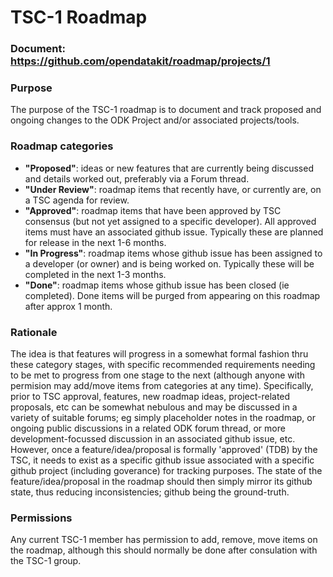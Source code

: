 # TSC-1 Roadmap

### Document: https://github.com/opendatakit/roadmap/projects/1

### Purpose
The purpose of the TSC-1 roadmap is to document and track proposed and ongoing changes to the ODK Project and/or associated projects/tools.

### Roadmap categories
* **"Proposed"**: ideas or new features that are currently being discussed and details worked out, preferably via a Forum thread.
* **"Under Review"**: roadmap items that recently have, or currently are, on a TSC agenda for review.
* **"Approved"**: roadmap items that have been approved by TSC consensus (but not yet assigned to a specific developer). All approved items must have an associated github issue. Typically these are planned for release in the next 1-6 months.
* **"In Progress"**: roadmap items whose github issue has been assigned to a developer (or owner) and is being worked on. Typically these will be completed in the next 1-3 months.
* **"Done"**: roadmap items whose github issue has been closed (ie completed). Done items will be purged from appearing on this roadmap after approx 1 month.

### Rationale
The idea is that features will progress in a somewhat formal fashion thru these category stages, with specific recommended requirements needing to be met to progress from one stage to the next (although anyone with permision may add/move items from categories at any time). Specifically, prior to TSC approval, features, new roadmap ideas, project-related proposals, etc can be somewhat nebulous and may be discussed in a variety of suitable forums; eg simply placeholder notes in the roadmap, or ongoing public discussions in a related ODK forum thread, or more development-focussed discussion in an associated github issue, etc. However, once a feature/idea/proposal is formally 'approved' (TDB) by the TSC, it needs to exist as a specific github issue associated with a specific github project (including goverance) for tracking purposes. The state of the feature/idea/proposal in the roadmap should then simply mirror its github state, thus reducing inconsistencies; github being the ground-truth.

### Permissions
Any current TSC-1 member has permission to add, remove, move items on the roadmap, although this should normally be done after consulation with the TSC-1 group.

